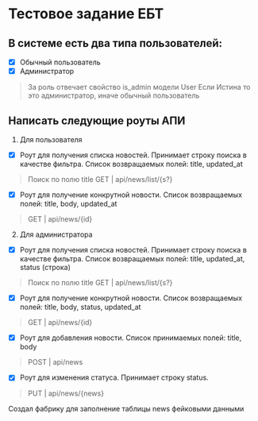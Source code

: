 # Тестовое задание ЕБТ

## В системе есть два типа пользователей:

- [x] Обычный пользователь
- [x] Администратор

> За роль отвечает свойство is_admin модели User
> Если Истина то это администратор, иначе обычный пользователь

## Написать следующие роуты АПИ

1. Для пользователя

- [x] Роут для получения списка новостей. Принимает строку поиска в качестве фильтра. Список возвращаемых полей: title, updated_at
> Поиск по полю title
> GET | api/news/list/{s?}
- [x] Роут для получение конкрутной новости. Список возвращаемых полей: title, body, updated_at
> GET | api/news/{id}

2. Для администратора

- [x] Роут для получения списка новостей. Принимает строку поиска в качестве фильтра. Список возвращаемых полей: title, updated_at, status (строка)
> Поиск по полю title
> GET | api/news/list/{s?}
- [x] Роут для получение конкрутной новости. Список возвращаемых полей: title, body, status, updated_at
> GET | api/news/{id}
- [x] Роут для добавления новости. Cписок принимаемых полей: title, body
> POST | api/news
- [x] Роут для изменения статуса. Принимает строку status.
> PUT | api/news/{news}

Создал фабрику для заполнение таблицы news фейковыми данными